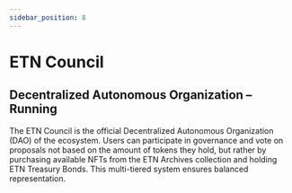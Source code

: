 ```yaml
---
sidebar_position: 8
---
```


# ETN Council

## Decentralized Autonomous Organization – Running

The ETN Council is the official Decentralized Autonomous Organization (DAO) of the ecosystem. Users can participate in governance and vote on proposals not based on the amount of tokens they hold, but rather by purchasing available NFTs from the ETN Archives collection and holding ETN Treasury Bonds. This multi-tiered system ensures balanced representation.
